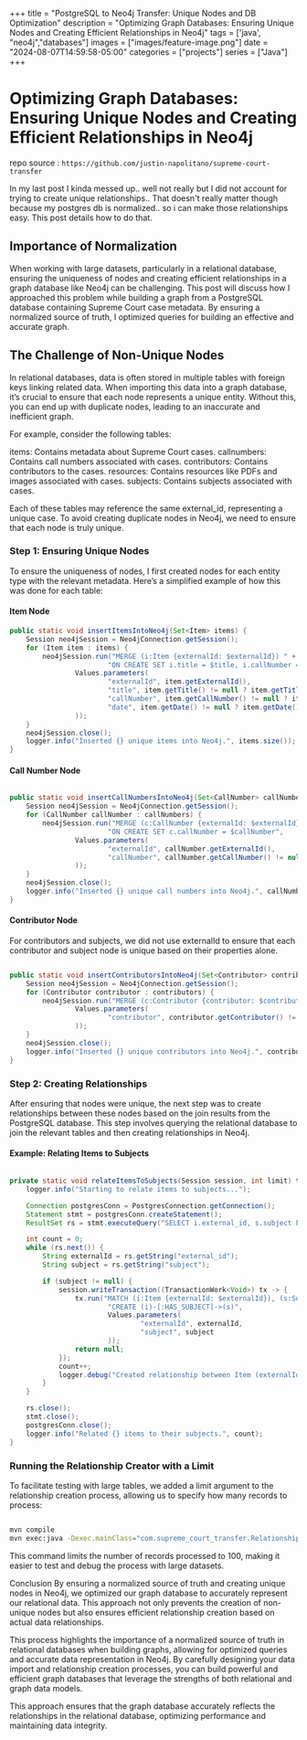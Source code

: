 +++
title =  "PostgreSQL to Neo4j Transfer: Unique Nodes and DB Optimization"
description = "Optimizing Graph Databases: Ensuring Unique Nodes and Creating Efficient Relationships in Neo4j"
tags = ['java', "neo4j","databases"]
images = ["images/feature-image.png"]
date = "2024-08-07T14:59:58-05:00"
categories = ["projects"]
series = ["Java"]
+++


# Optimizing Graph Databases: Ensuring Unique Nodes and Creating Efficient Relationships in Neo4j

repo source : ```https://github.com/justin-napolitano/supreme-court-transfer```

In my last post I kinda messed up.. well not really but I did not account for trying to create unique relationships.. That doesn't really matter though because my postgres db is normalized.. so i can make those relationships easy.  This post details how to do that. 

## Importance of Normalization

When working with large datasets, particularly in a relational database, ensuring the uniqueness of nodes and creating efficient relationships in a graph database like Neo4j can be challenging. This post will discuss how I approached this problem while building a graph from a PostgreSQL database containing Supreme Court case metadata. By ensuring a normalized source of truth, I optimized queries for building an effective and accurate graph.

## The Challenge of Non-Unique Nodes

In relational databases, data is often stored in multiple tables with foreign keys linking related data. When importing this data into a graph database, it’s crucial to ensure that each node represents a unique entity. Without this, you can end up with duplicate nodes, leading to an inaccurate and inefficient graph.

For example, consider the following tables:

items: Contains metadata about Supreme Court cases.
callnumbers: Contains call numbers associated with cases.
contributors: Contains contributors to the cases.
resources: Contains resources like PDFs and images associated with cases.
subjects: Contains subjects associated with cases.

Each of these tables may reference the same external_id, representing a unique case. To avoid creating duplicate nodes in Neo4j, we need to ensure that each node is truly unique.

### Step 1: Ensuring Unique Nodes

To ensure the uniqueness of nodes, I first created nodes for each entity type with the relevant metadata. Here’s a simplified example of how this was done for each table:

#### Item Node

```java
public static void insertItemsIntoNeo4j(Set<Item> items) {
    Session neo4jSession = Neo4jConnection.getSession();
    for (Item item : items) {
        neo4jSession.run("MERGE (i:Item {externalId: $externalId}) " +
                        "ON CREATE SET i.title = $title, i.callNumber = $callNumber, i.date = $date",
                Values.parameters(
                        "externalId", item.getExternalId(),
                        "title", item.getTitle() != null ? item.getTitle() : "",
                        "callNumber", item.getCallNumber() != null ? item.getCallNumber() : "",
                        "date", item.getDate() != null ? item.getDate() : ""
                ));
    }
    neo4jSession.close();
    logger.info("Inserted {} unique items into Neo4j.", items.size());
}
```

#### Call Number Node

```java

public static void insertCallNumbersIntoNeo4j(Set<CallNumber> callNumbers) {
    Session neo4jSession = Neo4jConnection.getSession();
    for (CallNumber callNumber : callNumbers) {
        neo4jSession.run("MERGE (c:CallNumber {externalId: $externalId}) " +
                        "ON CREATE SET c.callNumber = $callNumber",
                Values.parameters(
                        "externalId", callNumber.getExternalId(),
                        "callNumber", callNumber.getCallNumber() != null ? callNumber.getCallNumber() : ""
                ));
    }
    neo4jSession.close();
    logger.info("Inserted {} unique call numbers into Neo4j.", callNumbers.size());
}

```

#### Contributor Node

For contributors and subjects, we did not use externalId to ensure that each contributor and subject node is unique based on their properties alone.

```java

public static void insertContributorsIntoNeo4j(Set<Contributor> contributors) {
    Session neo4jSession = Neo4jConnection.getSession();
    for (Contributor contributor : contributors) {
        neo4jSession.run("MERGE (c:Contributor {contributor: $contributor})",
                Values.parameters(
                        "contributor", contributor.getContributor() != null ? contributor.getContributor() : ""
                ));
    }
    neo4jSession.close();
    logger.info("Inserted {} unique contributors into Neo4j.", contributors.size());
}

```
### Step 2: Creating Relationships

After ensuring that nodes were unique, the next step was to create relationships between these nodes based on the join results from the PostgreSQL database. This step involves querying the relational database to join the relevant tables and then creating relationships in Neo4j.

#### Example: Relating Items to Subjects

```java

private static void relateItemsToSubjects(Session session, int limit) throws Exception {
    logger.info("Starting to relate items to subjects...");

    Connection postgresConn = PostgresConnection.getConnection();
    Statement stmt = postgresConn.createStatement();
    ResultSet rs = stmt.executeQuery("SELECT i.external_id, s.subject FROM items i LEFT JOIN subjects s ON i.external_id = s.external_id LIMIT " + limit);

    int count = 0;
    while (rs.next()) {
        String externalId = rs.getString("external_id");
        String subject = rs.getString("subject");

        if (subject != null) {
            session.writeTransaction((TransactionWork<Void>) tx -> {
                tx.run("MATCH (i:Item {externalId: $externalId}), (s:Subject {subject: $subject}) " +
                        "CREATE (i)-[:HAS_SUBJECT]->(s)",
                        Values.parameters(
                                "externalId", externalId,
                                "subject", subject
                        ));
                return null;
            });
            count++;
            logger.debug("Created relationship between Item (externalId: {}) and Subject (subject: {}).", externalId, subject);
        }
    }

    rs.close();
    stmt.close();
    postgresConn.close();
    logger.info("Related {} items to their subjects.", count);
}
```

### Running the Relationship Creator with a Limit

To facilitate testing with large tables, we added a limit argument to the relationship creation process, allowing us to specify how many records to process:

```sh

mvn compile
mvn exec:java -Dexec.mainClass="com.supreme_court_transfer.RelationshipCreator" -Dexec.args="100"

```

This command limits the number of records processed to 100, making it easier to test and debug the process with large datasets.

Conclusion
By ensuring a normalized source of truth and creating unique nodes in Neo4j, we optimized our graph database to accurately represent our relational data. This approach not only prevents the creation of non-unique nodes but also ensures efficient relationship creation based on actual data relationships.

This process highlights the importance of a normalized source of truth in relational databases when building graphs, allowing for optimized queries and accurate data representation in Neo4j. By carefully designing your data import and relationship creation processes, you can build powerful and efficient graph databases that leverage the strengths of both relational and graph data models.

This approach ensures that the graph database accurately reflects the relationships in the relational database, optimizing performance and maintaining data integrity.